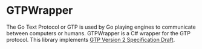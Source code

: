 GTPWrapper
==========

The Go Text Protocol or GTP is used by Go playing engines to communicate between computers or humans. GTPWrapper is a C# wrapper for the GTP protocol. This library implements [GTP Version 2 Specification Draft](http://www.lysator.liu.se/~gunnar/gtp/).
